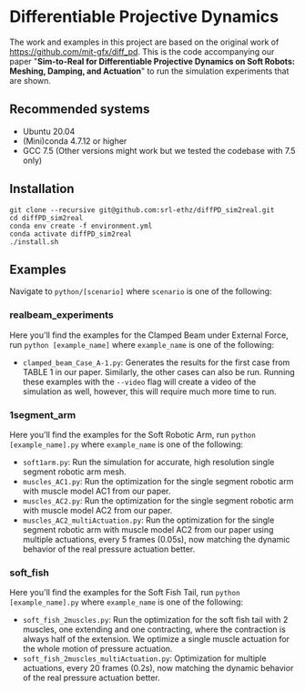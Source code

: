 # Differentiable Projective Dynamics

The work and examples in this project are based on the original work of https://github.com/mit-gfx/diff_pd. This is the code accompanying our paper "**Sim-to-Real  for  Differentiable  Projective  Dynamics  on  Soft  Robots: Meshing,  Damping,  and  Actuation**" to run the simulation experiments that are shown.


## Recommended systems
- Ubuntu 20.04
- (Mini)conda 4.7.12 or higher
- GCC 7.5 (Other versions might work but we tested the codebase with 7.5 only)

## Installation
```
git clone --recursive git@github.com:srl-ethz/diffPD_sim2real.git
cd diffPD_sim2real
conda env create -f environment.yml
conda activate diffPD_sim2real
./install.sh
```

## Examples
Navigate to `python/[scenario]` where `scenario` is one of the following:

### realbeam_experiments
Here you'll find the examples for the Clamped Beam under External Force, run `python [example_name]` where `example_name` is one of the following:
- `clamped_beam_Case_A-1.py`: Generates the results for the first case from TABLE 1 in our paper. Similarly, the other cases can also be run. Running these examples with the `--video` flag will create a video of the simulation as well, however, this will require much more time to run.

### 1segment_arm
Here you'll find the examples for the Soft Robotic Arm, run `python [example_name].py` where `example_name` is one of the following:
- `soft1arm.py`: Run the simulation for accurate, high resolution single segment robotic arm mesh.
- `muscles_AC1.py`: Run the optimization for the single segment robotic arm with muscle model AC1 from our paper. 
- `muscles_AC2.py`: Run the optimization for the single segment robotic arm with muscle model AC2 from our paper. 
- `muscles_AC2_multiActuation.py`: Run the optimization for the single segment robotic arm with muscle model AC2 from our paper using multiple actuations, every 5 frames (0.05s), now matching the dynamic behavior of the real pressure actuation better.

### soft_fish
Here you'll find the examples for the Soft Fish Tail, run `python [example_name].py` where `example_name` is one of the following:
- `soft_fish_2muscles.py`: Run the optimization for the soft fish tail with 2 muscles, one extending and one contracting, where the contraction is always half of the extension. We optimize a single muscle actuation for the whole motion of pressure actuation.
- `soft_fish_2muscles_multiActuation.py`: Optimization for multiple actuations, every 20 frames (0.2s), now matching the dynamic behavior of the real pressure actuation better.

